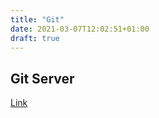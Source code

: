 ```yaml
---
title: "Git"
date: 2021-03-07T12:02:51+01:00
draft: true
---
```


## Git Server

[Link](https://git.derchef.site)

